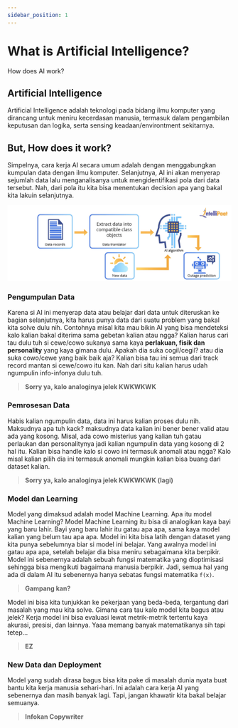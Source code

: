 ```yaml
---
sidebar_position: 1
---
```


What is Artificial Intelligence? 
=====

How does AI work?

## Artificial Intelligence

Artificial Intelligence adalah teknologi pada bidang ilmu komputer yang dirancang untuk meniru kecerdasan manusia, termasuk dalam pengambilan keputusan dan logika, serta sensing keadaan/environtment sekitarnya.

## But, How does it work?

Simpelnya, cara kerja AI secara umum adalah dengan menggabungkan kumpulan data dengan ilmu komputer. Selanjutnya, AI ini akan menyerap sejumlah data lalu menganalisanya untuk mengidentifikasi pola dari data tersebut. Nah, dari pola itu kita bisa menentukan decision apa yang bakal kita lakuin selanjutnya.

![AI Works](img/ai-works.png)

### Pengumpulan Data

Karena si AI ini menyerap data atau belajar dari data untuk diteruskan ke bagian selanjutnya, kita harus punya data dari suatu problem yang bakal kita solve dulu nih. Contohnya misal kita mau bikin AI yang bisa mendeteksi kalo kalian bakal diterima sama gebetan kalian atau ngga? Kalian harus cari tau dulu tuh si cewe/cowo sukanya sama kaya **perlakuan, fisik dan personality** yang kaya gimana dulu. Apakah dia suka cogil/cegil? atau dia suka cowo/cewe yang baik baik aja? Kalian bisa tau ini semua dari track record mantan si cewe/cowo itu kan. Nah dari situ kalian harus udah ngumpulin info-infonya dulu tuh.

> **Sorry ya, kalo analoginya jelek KWKWKWK**

### Pemrosesan Data

Habis kalian ngumpulin data, data ini harus kalian proses dulu nih. Maksudnya apa tuh kack? maksudnya data kalian ini bener bener valid atau ada yang kosong. Misal, ada cowo misterius yang kalian tuh gatau perlaukan dan personalitynya jadi kalian ngumpulin data yang kosong di 2 hal itu. Kalian bisa handle kalo si cowo ini termasuk anomali atau ngga? Kalo misal kalian pilih dia ini termasuk anomali mungkin kalian bisa buang dari dataset kalian. 

> **Sorry ya, kalo analoginya jelek KWKWKWK (lagi)**

### Model dan Learning

Model yang dimaksud adalah model Machine Learning. Apa itu model Machine Learning? Model Machine Learning itu bisa di analogikan kaya bayi yang baru lahir. Bayi yang baru lahir itu gatau apa apa, sama kaya model kalian yang belum tau apa apa. Model ini kita bisa latih dengan dataset yang kita punya sebelumnya biar si model ini belajar. Yang awalnya model ini gatau apa apa, setelah belajar dia bisa meniru sebagaimana kita berpikir. Model ini sebenernya adalah sebuah fungsi matematika yang dioptimisasi sehingga bisa mengikuti bagaimana manusia berpikir. Jadi, semua hal yang ada di dalam AI itu sebenernya hanya sebatas fungsi matematika `f(x)`.

> **Gampang kan?**

Model ini bisa kita tunjukkan ke pekerjaan yang beda-beda, tergantung dari masalah yang mau kita solve. Gimana cara tau kalo model kita bagus atau jelek? Kerja model ini bisa evaluasi lewat metrik-metrik tertentu kaya akurasi, presisi, dan lainnya. Yaaa memang banyak matematikanya sih tapi tetep...

> **EZ**

### New Data dan Deployment

Model yang sudah dirasa bagus bisa kita pake di masalah dunia nyata buat bantu kita kerja manusia sehari-hari. Ini adalah cara kerja AI yang sebenernya dan masih banyak lagi. Tapi, jangan khawatir kita bakal belajar semuanya.

> **Infokan Copywriter**